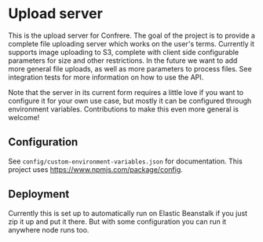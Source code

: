 # Upload server
This is the upload server for Confrere. The goal of the project is to provide a complete file uploading server which works on the user's terms. Currently it supports image uploading to S3, complete with client side configurable parameters for size and other restrictions. In the future we want to add more general file uploads, as well as more parameters to process files. See integration tests for more information on how to use the API.

Note that the server in its current form requires a little love if you want to configure it for your own use case, but mostly it can be configured through environment variables. Contributions to make this even more general is welcome!

## Configuration
See `config/custom-environment-variables.json` for documentation. This project uses https://www.npmjs.com/package/config.

## Deployment
Currently this is set up to automatically run on Elastic Beanstalk if you just zip it up and put it there. But with some configuration you can run it anywhere node runs too.
